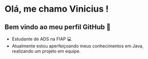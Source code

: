# Olá, me chamo Vinicius ! 
## Bem vindo ao meu perfil GitHub 👋

- Estudante de ADS na FIAP :computer:
- Atualmente estou aperfeiçoando meus conhecimentos em Java, realizando um projeto em equipe.



